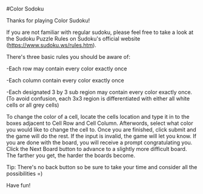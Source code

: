 #Color Sodoku

Thanks for playing Color Sudoku!

If you are not familiar with regular sudoku, please feel free to take a look at the Sudoku Puzzle Rules on Sudoku's official website (https://www.sudoku.ws/rules.htm).

There's three basic rules you should be aware of:

-Each row may contain every color exactly once

-Each column contain every color exactly once

-Each designated 3 by 3 sub region may contain every color exactly once. (To avoid confusion, each 3x3 region is differentiated with either all white cells or all grey cells)

To change the color of a cell, locate the cells location and type it in to the boxes adjacent to Cell Row and Cell Column. Afterwords, select what color you would like to change the cell to. Once you are finished, click submit and the game will do the rest. If the input is invalid, the game will let you know. If you are done with the board, you will receive a prompt congratulating you. Click the Next Board button to advance to a slightly more difficult board. The farther you get, the harder the boards become.

Tip: There's no back button so be sure to take your time and consider all the possibilities =)

Have fun!
